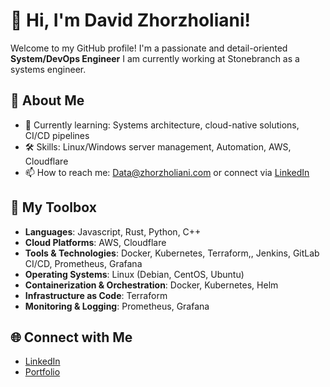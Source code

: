 # 👋 Hi, I'm David Zhorzholiani!

Welcome to my GitHub profile! I'm a passionate and detail-oriented **System/DevOps Engineer**  I am currently working at Stonebranch as a systems engineer.

## 🚀 About Me
- 🌱 Currently learning: Systems architecture, cloud-native solutions, CI/CD pipelines
- 🛠️ Skills: Linux/Windows server management, Automation, AWS, Cloudflare
- 📫 How to reach me: [Data@zhorzholiani.com](mailto:Data@zhorzholiani.com) or connect via [LinkedIn](https://www.linkedin.com/in/david-zhorzholiani-343307231/)

## 🧰 My Toolbox
- **Languages**: Javascript, Rust, Python, C++
- **Cloud Platforms**: AWS, Cloudflare
- **Tools & Technologies**: Docker, Kubernetes, Terraform,, Jenkins, GitLab CI/CD, Prometheus, Grafana
- **Operating Systems**: Linux (Debian, CentOS, Ubuntu)
- **Containerization & Orchestration**: Docker, Kubernetes, Helm
- **Infrastructure as Code**: Terraform
- **Monitoring & Logging**: Prometheus, Grafana


## 🌐 Connect with Me
- [LinkedIn](https://www.linkedin.com/in/david-zhorzholiani-343307231/)
- [Portfolio](https://david.zhorzholiani.com )
